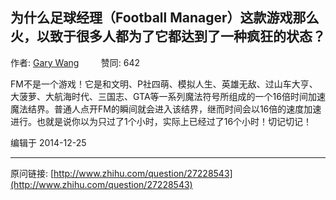 ## 为什么足球经理（Football Manager）这款游戏那么火，以致于很多人都为了它都达到了一种疯狂的状态？

作者: [Gary Wang](http://www.zhihu.com/people/garywang13)&nbsp;&nbsp;&nbsp;&nbsp;&nbsp;&nbsp;&nbsp;&nbsp; 赞同: 642


FM不是一个游戏！它是和文明、P社四萌、模拟人生、英雄无敌、过山车大亨、大菠萝、大航海时代、三国志、GTA等一系列魔法符号所组成的一个16倍时间加速魔法结界。普通人点开FM的瞬间就会进入该结界，继而时间会以16倍的速度加速进行。也就是说你以为只过了1个小时，实际上已经过了16个小时！切记切记！



编辑于 2014-12-25



---
原问链接: [http://www.zhihu.com/question/27228543](http://www.zhihu.com/question/27228543)